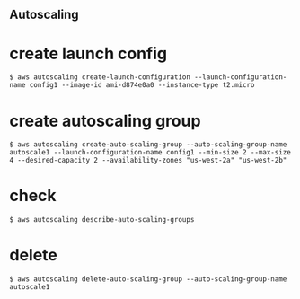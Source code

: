 Autoscaling
---


# create launch config

```
$ aws autoscaling create-launch-configuration --launch-configuration-name config1 --image-id ami-d874e0a0 --instance-type t2.micro
```

# create autoscaling group

```
$ aws autoscaling create-auto-scaling-group --auto-scaling-group-name autoscale1 --launch-configuration-name config1 --min-size 2 --max-size 4 --desired-capacity 2 --availability-zones "us-west-2a" "us-west-2b"
```

# check

```
$ aws autoscaling describe-auto-scaling-groups
```

# delete

```
$ aws autoscaling delete-auto-scaling-group --auto-scaling-group-name autoscale1
```
